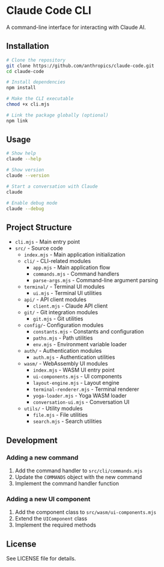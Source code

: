# Claude Code CLI

A command-line interface for interacting with Claude AI.

## Installation

```bash
# Clone the repository
git clone https://github.com/anthropics/claude-code.git
cd claude-code

# Install dependencies
npm install

# Make the CLI executable
chmod +x cli.mjs

# Link the package globally (optional)
npm link
```

## Usage

```bash
# Show help
claude --help

# Show version
claude --version

# Start a conversation with Claude
claude

# Enable debug mode
claude --debug
```

## Project Structure

- `cli.mjs` - Main entry point
- `src/` - Source code
  - `index.mjs` - Main application initialization
  - `cli/` - CLI-related modules
    - `app.mjs` - Main application flow
    - `commands.mjs` - Command handlers
    - `parse-args.mjs` - Command-line argument parsing
  - `terminal/` - Terminal UI modules
    - `ui.mjs` - Terminal UI utilities
  - `api/` - API client modules
    - `client.mjs` - Claude API client
  - `git/` - Git integration modules
    - `git.mjs` - Git utilities
  - `config/`- Configuration modules
    - `constants.mjs` - Constants and configuration
    - `paths.mjs` - Path utilities
    - `env.mjs` - Environment variable loader
  - `auth/` - Authentication modules
    - `auth.mjs` - Authentication utilities
  - `wasm/` - WebAssembly UI modules
    - `index.mjs` - WASM UI entry point
    - `ui-components.mjs` - UI components
    - `layout-engine.mjs` - Layout engine
    - `terminal-renderer.mjs` - Terminal renderer
    - `yoga-loader.mjs` - Yoga WASM loader
    - `conversation-ui.mjs` - Conversation UI
  - `utils/` - Utility modules
    - `file.mjs` - File utilities
    - `search.mjs` - Search utilities

## Development

### Adding a new command

1. Add the command handler to `src/cli/commands.mjs`
2. Update the `COMMANDS` object with the new command
3. Implement the command handler function

### Adding a new UI component

1. Add the component class to `src/wasm/ui-components.mjs`
2. Extend the `UIComponent` class
3. Implement the required methods

## License

See LICENSE file for details.
